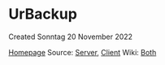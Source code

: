 # UrBackup
Created Sonntag 20 November 2022

[Homepage](https://www.urbackup.org/)
Source:	[Server,](https://github.com/uroni/urbackup_backend) [Client](https://github.com/uroni/urbackup_frontend_wx)
Wiki:	[Both](https://urbackup.atlassian.net/wiki/spaces/US/overview)

